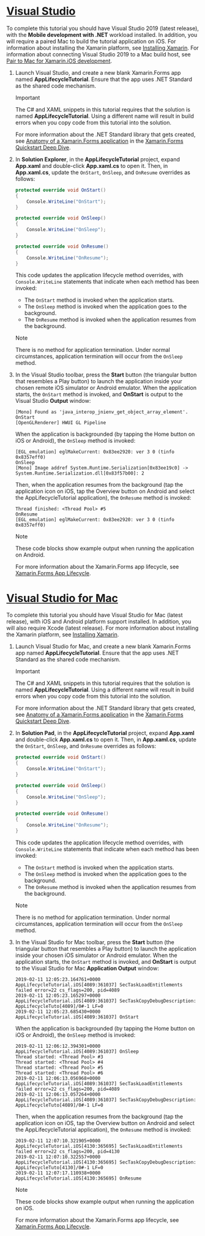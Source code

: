 # [Visual Studio](#tab/vswin)

To complete this tutorial you should have Visual Studio 2019 (latest release), with the **Mobile development with .NET** workload installed. In addition, you will require a paired Mac to build the tutorial application on iOS. For information about installing the Xamarin platform, see [Installing Xamarin](~/get-started/installation/index.md). For information about connecting Visual Studio 2019 to a Mac build host, see [Pair to Mac for Xamarin.iOS development](~/ios/get-started/installation/windows/connecting-to-mac/index.md).

1. Launch Visual Studio, and create a new blank Xamarin.Forms app named **AppLifecycleTutorial**. Ensure that the app uses .NET Standard as the shared code mechanism.

    > [!IMPORTANT]
    > The C# and XAML snippets in this tutorial requires that the solution is named **AppLifecycleTutorial**. Using a different name will result in build errors when you copy code from this tutorial into the solution.

    For more information about the .NET Standard library that gets created, see [Anatomy of a Xamarin.Forms application](~/get-started/first-app/index.md) in the [Xamarin.Forms Quickstart Deep Dive](~/get-started/first-app/index.md).

1. In **Solution Explorer**, in the **AppLifecycleTutorial** project, expand **App.xaml** and double-click **App.xaml.cs** to open it. Then, in **App.xaml.cs**, update the `OnStart`, `OnSleep`, and `OnResume` overrides as follows:

    ```csharp
    protected override void OnStart()
    {
        Console.WriteLine("OnStart");
    }

    protected override void OnSleep()
    {
        Console.WriteLine("OnSleep");
    }

    protected override void OnResume()
    {
        Console.WriteLine("OnResume");
    }
    ```

    This code updates the application lifecycle method overrides, with `Console.WriteLine` statements that indicate when each method has been invoked:

    - The `OnStart` method is invoked when the application starts.
    - The `OnSleep` method is invoked when the application goes to the background.
    - The `OnResume` method is invoked when the application resumes from the background.

    > [!NOTE]
    > There is no method for application termination. Under normal circumstances, application termination will occur from the `OnSleep` method.

1. In the Visual Studio toolbar, press the **Start** button (the triangular button that resembles a Play button) to launch the application inside your chosen remote iOS simulator or Android emulator. When the application starts, the `OnStart` method is invoked, and **OnStart** is output to the Visual Studio **Output** window:

    ```
    [Mono] Found as 'java_interop_jnienv_get_object_array_element'.
    OnStart
    [OpenGLRenderer] HWUI GL Pipeline
    ```

    When the application is backgrounded (by tapping the Home button on iOS or Android), the `OnSleep` method is invoked:

    ```
    [EGL_emulation] eglMakeCurrent: 0x83ee2920: ver 3 0 (tinfo 0x8357eff0)
    OnSleep
    [Mono] Image addref System.Runtime.Serialization[0x83ee19c0] -> System.Runtime.Serialization.dll[0x83f57b00]: 2
    ```

    Then, when the application resumes from the background (tap the application icon on iOS, tap the Overview button on Android and select the AppLifecycleTutorial application), the `OnResume` method is invoked:

    ```
    Thread finished: <Thread Pool> #5
    OnResume
    [EGL_emulation] eglMakeCurrent: 0x83ee2920: ver 3 0 (tinfo 0x8357eff0)
    ```

    > [!NOTE]
    > These code blocks show example output when running the application on Android.

    For more information about the Xamarin.Forms app lifecycle, see [Xamarin.Forms App Lifecycle](~/xamarin-forms/app-fundamentals/app-lifecycle.md).

# [Visual Studio for Mac](#tab/vsmac)

To complete this tutorial you should have Visual Studio for Mac (latest release), with iOS and Android platform support installed. In addition, you will also require Xcode (latest release). For more information about installing the Xamarin platform, see [Installing Xamarin](~/get-started/installation/index.md).

1. Launch Visual Studio for Mac, and create a new blank Xamarin.Forms app named **AppLifecycleTutorial**. Ensure that the app uses .NET Standard as the shared code mechanism.

    > [!IMPORTANT]
    > The C# and XAML snippets in this tutorial requires that the solution is named **AppLifecycleTutorial**. Using a different name will result in build errors when you copy code from this tutorial into the solution.

    For more information about the .NET Standard library that gets created, see [Anatomy of a Xamarin.Forms application](~/get-started/first-app/index.md) in the [Xamarin.Forms Quickstart Deep Dive](~/get-started/first-app/index.md).

1. In **Solution Pad**, in the **AppLifecycleTutorial** project, expand **App.xaml** and double-click **App.xaml.cs** to open it. Then, in **App.xaml.cs**, update the `OnStart`, `OnSleep`, and `OnResume` overrides as follows:

    ```csharp
    protected override void OnStart()
    {
        Console.WriteLine("OnStart");
    }

    protected override void OnSleep()
    {
        Console.WriteLine("OnSleep");
    }

    protected override void OnResume()
    {
        Console.WriteLine("OnResume");
    }
    ```

    This code updates the application lifecycle method overrides, with `Console.WriteLine` statements that indicate when each method has been invoked:

    - The `OnStart` method is invoked when the application starts.
    - The `OnSleep` method is invoked when the application goes to the background.
    - The `OnResume` method is invoked when the application resumes from the background.

    > [!NOTE]
    > There is no method for application termination. Under normal circumstances, application termination will occur from the `OnSleep` method.

1. In the Visual Studio for Mac toolbar, press the **Start** button (the triangular button that resembles a Play button) to launch the application inside your chosen iOS simulator or Android emulator. When the application starts, the `OnStart` method is invoked, and **OnStart** is output to the Visual Studio for Mac **Application Output** window:

    ```
    2019-02-11 12:05:23.164761+0000 AppLifecycleTutorial.iOS[4089:361037] SecTaskLoadEntitlements failed error=22 cs_flags=200, pid=4089
    2019-02-11 12:05:23.165297+0000 AppLifecycleTutorial.iOS[4089:361037] SecTaskCopyDebugDescription: AppLifecycleTuto[4089]/0#-1 LF=0
    2019-02-11 12:05:23.685430+0000 AppLifecycleTutorial.iOS[4089:361037] OnStart
    ```

    When the application is backgrounded (by tapping the Home button on iOS or Android), the `OnSleep` method is invoked:

    ```
    2019-02-11 12:06:12.394301+0000 AppLifecycleTutorial.iOS[4089:361037] OnSleep
    Thread started: <Thread Pool> #3
    Thread started: <Thread Pool> #4
    Thread started: <Thread Pool> #5
    Thread started: <Thread Pool> #6
    2019-02-11 12:06:13.056968+0000 AppLifecycleTutorial.iOS[4089:361037] SecTaskLoadEntitlements failed error=22 cs_flags=200, pid=4089
    2019-02-11 12:06:13.057264+0000 AppLifecycleTutorial.iOS[4089:361037] SecTaskCopyDebugDescription: AppLifecycleTuto[4089]/0#-1 LF=0
    ```

    Then, when the application resumes from the background (tap the application icon on iOS, tap the Overview button on Android and select the AppLifecycleTutorial application), the `OnResume` method is invoked:

    ```
    2019-02-11 12:07:10.321905+0000 AppLifecycleTutorial.iOS[4130:365695] SecTaskLoadEntitlements failed error=22 cs_flags=200, pid=4130
    2019-02-11 12:07:10.322557+0000 AppLifecycleTutorial.iOS[4130:365695] SecTaskCopyDebugDescription: AppLifecycleTuto[4130]/0#-1 LF=0
    2019-02-11 12:07:17.110938+0000 AppLifecycleTutorial.iOS[4130:365695] OnResume
    ```

    > [!NOTE]
    > These code blocks show example output when running the application on iOS.

    For more information about the Xamarin.Forms app lifecycle, see [Xamarin.Forms App Lifecycle](~/xamarin-forms/app-fundamentals/app-lifecycle.md).

